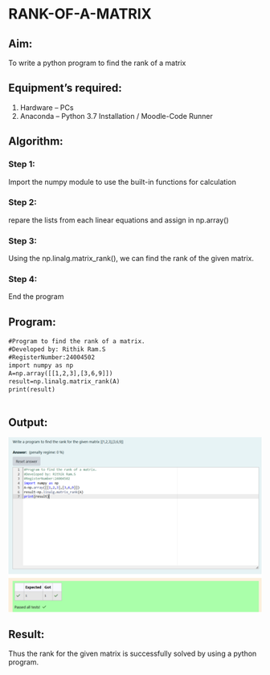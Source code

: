 # RANK-OF-A-MATRIX
## Aim:
To write a python program to find the rank of a matrix
## Equipment’s required:
1. 	Hardware – PCs
2. 	Anaconda – Python 3.7 Installation / Moodle-Code Runner
## Algorithm:
### Step 1:
Import the numpy module to use the built-in functions for calculation
### Step 2: 
repare the lists from each linear equations and assign in np.array()
### Step 3: 
Using the np.linalg.matrix_rank(), we can find the rank of the given matrix.
### Step 4: 
End the program
## Program:
```
#Program to find the rank of a matrix.
#Developed by: Rithik Ram.S
#RegisterNumber:24004502
import numpy as np
A=np.array([[1,2,3],[3,6,9]])
result=np.linalg.matrix_rank(A)
print(result)


```
## Output:
![Output](<Rank of matrix.png>)

## Result:
Thus the rank for the given matrix is successfully solved by  using a python program.

